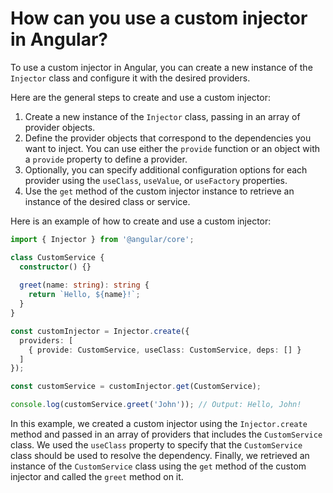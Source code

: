 # How can you use a custom injector in Angular?

To use a custom injector in Angular, you can create a new instance of the `Injector` class and configure it with the desired providers.

Here are the general steps to create and use a custom injector:

1. Create a new instance of the `Injector` class, passing in an array of provider objects.
2. Define the provider objects that correspond to the dependencies you want to inject. You can use either the `provide` function or an object with a `provide` property to define a provider.
3. Optionally, you can specify additional configuration options for each provider using the `useClass`, `useValue`, or `useFactory` properties.
3. Use the `get` method of the custom injector instance to retrieve an instance of the desired class or service.

Here is an example of how to create and use a custom injector:

```typescript
import { Injector } from '@angular/core';

class CustomService {
  constructor() {}
  
  greet(name: string): string {
    return `Hello, ${name}!`;
  }
}

const customInjector = Injector.create({
  providers: [
    { provide: CustomService, useClass: CustomService, deps: [] }
  ]
});

const customService = customInjector.get(CustomService);

console.log(customService.greet('John')); // Output: Hello, John!
```

In this example, we created a custom injector using the `Injector.create` method and passed in an array of providers that includes the `CustomService` class. We used the `useClass` property to specify that the `CustomService` class should be used to resolve the dependency. Finally, we retrieved an instance of the `CustomService` class using the `get` method of the custom injector and called the `greet` method on it.